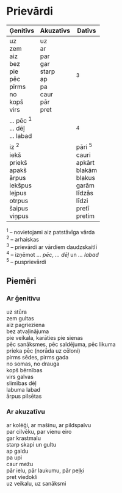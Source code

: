 Prievārdi
=========

| Ģenitīvs                                                                                               | Akuzatīvs                                                          | Datīvs                                                                                                  |
| ---                                                                                                    | ---                                                                | ---                                                                                                     |
| uz<br>zem<br>aiz<br>bez<br>pie<br>pēc<br>pirms<br>no<br>kopš<br>virs                                   | uz<br>ar<br>par<br>gar<br>starp<br>ap<br>pa<br>caur<br>pār<br>pret | <sup>3</sup>                                                                                            |
| ... pēc <sup>1</sup><br>... dēļ<br>... labad                                                           |                                                                    | <sup>4</sup>                                                                                            |
| iz <sup>2</sup><br>iekš<br>priekš<br>apakš<br>ārpus<br>iekšpus<br>lejpus<br>otrpus<br>šaipus<br>viņpus |                                                                    | pāri <sup>5</sup><br>cauri<br>apkārt<br>blakām<br>blakus<br>garām<br>līdzās<br>līdzi<br>pretī<br>pretim |

<sup>1</sup> – novietojami aiz patstāvīga vārda  
<sup>2</sup> – arhaiskas  
<sup>3</sup> – prievārdi ar vārdiem daudzskaitlī  
<sup>4</sup> – izņēmot *... pēc*, *... dēļ* un *... labad*  
<sup>5</sup> – pusprievārdi

Piemēri
-------

### Ar ģenitīvu

uz stūra  
zem gultas  
aiz pagrieziena  
bez atvaļinājuma  
pie veikala, karāties pie sienas  
pēc sanāksmes, pēc saldējuma, pēc likuma  
prieka pēc (norāda uz cēloni)  
pirms sēdes, pirms gada  
no somas, no drauga  
kopš bērnības  
virs galvas  
slimības dēļ  
labuma labad  
ārpus pilsētas

### Ar akuzatīvu

ar kolēģi, ar mašīnu, ar pildspalvu  
par cilvēku, par vienu eiro  
gar krastmalu  
starp skapi un gultu  
ap galdu  
pa upi  
caur mežu  
pār ielu, pār laukumu, pār peļķi  
pret viedokli  
uz veikalu, uz sanāksmi
